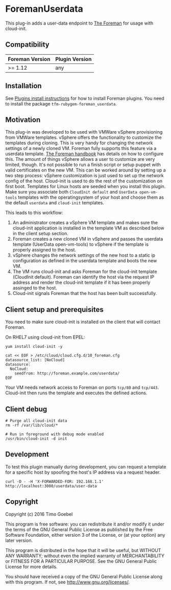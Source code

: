 # ForemanUserdata

This plug-in adds a user-data endpoint to [The Foreman](https://theforeman.org/) for usage with cloud-init.

## Compatibility

| Foreman Version | Plugin Version |
| --------------- | -------------- |
| >= 1.12         | any            |

## Installation

See [Plugins install instructions](https://theforeman.org/plugins/)
for how to install Foreman plugins.
You need to install the package `tfm-rubygem-foreman_userdata`.

## Motivation

This plug-in was developed to be used with VMWare vSphere provisioning from VMWare templates.
vSphere offers the functionality to customize the templates during cloning. This is very handy for changing the network settings of a newly cloned VM.
Foreman fully supports this feature via a userdata template. [The Foreman handbook](https://theforeman.org/manuals/1.17/index.html#image-provisioning-without-ssh) has details on how to configure this.
The amount of things vSphere allows a user to customize are very limited, though. It's not possible to run a finish script or setup puppet with valid certificates on the new VM.
This can be worked around by setting up a two step process: vSphere customization is just used to set up the network config of the host. Cloud-init is used to do the rest of the customization on first boot.
Templates for Linux hosts are seeded when you install this plugin. Make sure you associate both `CloudInit default` and `UserData open-vm-tools` templates with the operatingsystem of your host and choose them as the default `userdata` and `cloud-init` templates.

This leads to this workflow:
1. An administrator creates a vSphere VM template and makes sure the cloud-init application is installed in the template VM as described below in the client setup section.
2. Foreman creates a new cloned VM in vSphere and passes the userdata template (UserData open-vm-tools) to vSphere if the template is properly assigned to the host.
3. vSphere changes the network settings of the new host to a static ip configuration as defined in the userdata template and boots the new VM.
4. The VM runs cloud-init and asks Foreman for the cloud-init template (CloudInit default). Foreman can identify the host via the request IP address and render the cloud-init template if it has been properly assinged to the host.
5. Cloud-init signals Foreman that the host has been built successfully.

## Client setup and prerequisites

You need to make sure cloud-init is installed on the client that will contact Foreman.

On RHEL7 using cloud-init from EPEL:

```
yum install cloud-init -y

cat << EOF > /etc/cloud/cloud.cfg.d/10_foreman.cfg
datasource_list: [NoCloud]
datasource:
  NoCloud:
    seedfrom: http://foreman.example.com/userdata/
EOF
```

Your VM needs network access to Foreman on ports `tcp/80` and `tcp/443`. Cloud-init then runs the template and executes the defined actions.

## Client debug

```
# Purge all cloud-init data
rm -rf /var/lib/cloud/*

# Run in foreground with debug mode enabled
/usr/bin/cloud-init -d init
```

## Development

To test this plugin manually during development, you can request a template for a specific host by spoofing the host's IP address via a request header.

```
curl -D - -H 'X-FORWARDED-FOR: 192.168.1.1' http://localhost:3000/userdata/user-data
```

## Copyright

Copyright (c) 2016 Timo Goebel

This program is free software: you can redistribute it and/or modify
it under the terms of the GNU General Public License as published by
the Free Software Foundation, either version 3 of the License, or
(at your option) any later version.

This program is distributed in the hope that it will be useful,
but WITHOUT ANY WARRANTY; without even the implied warranty of
MERCHANTABILITY or FITNESS FOR A PARTICULAR PURPOSE.  See the
GNU General Public License for more details.

You should have received a copy of the GNU General Public License
along with this program.  If not, see <http://www.gnu.org/licenses/>.

